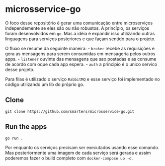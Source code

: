 # microsservice-go

   O foco desse repositório é gerar uma comunicação entre microserviços independemente se eles são ou não robustos. 
A princípio, os serviços foram desenvolvidos em `go`. Mas a idéia é expandir isso utilizando outras linguagens para serviços posteriores e que façam sentido para o projeto.

O fluxo se resume da seguinte maneira:
    - `broker` recebe as requisições e gera as mensagens para serem consumidas em mensageria pelos outros apps.
    - `listener` ouvinte das mensagens que sao postadas e as consume de acordo com oque cada app espera. 
    - `auth` a principio é o unico servico desse projeto.
    

Para filas é utilizado o serviço `RabbitMQ` e esse serviço foi implementado no código utilizando um lib do próprio go.

## Clone
    git clone https://github.com/smarters/microsservice-go.git

## Run the apps
    go run .
    
Por enquanto os serviços precisam ser executados usando esse comando. Mas posteriormente uma imagem de cada serviço será gerada e assim
poderemos fazer o build completo com `docker-compose up -d`.

